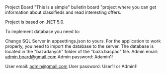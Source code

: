 Project Board "This is a simple" bulletin board "project where you can get information about classifieds and read interesting offers.

Project is based on .NET 5.0.

To implement database you need to:

Change SQL Server in appsettings.json to yours.
For the application to work properly, you need to import the database to the server. The database is located in the "bazadanych" folder of the "baza.bacpac" file.
Admin email: admin.board@gmail.com Admin password: Adamin1!

User email: admin@gmail.com User password: User1! or Admin1!

